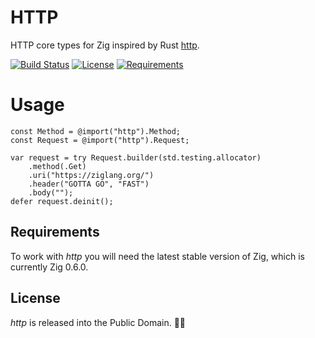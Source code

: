# HTTP

HTTP core types for Zig inspired by Rust [http](https://github.com/hyperium/http).

[![Build Status](https://api.travis-ci.org/ducdetronquito/http.svg?branch=master)](https://travis-ci.org/ducdetronquito/http) [![License](https://img.shields.io/badge/license-public%20domain-ff69b4.svg)](https://github.com/ducdetronquito/http#license) [![Requirements](https://img.shields.io/badge/zig-0.6.0-orange)](https://ziglang.org/)


# Usage

```zig
const Method = @import("http").Method;
const Request = @import("http").Request;

var request = try Request.builder(std.testing.allocator)
    .method(.Get)
    .uri("https://ziglang.org/")
    .header("GOTTA GO", "FAST")
    .body("");
defer request.deinit();
```

## Requirements

To work with *http* you will need the latest stable version of Zig, which is currently Zig 0.6.0.


## License

*http* is released into the Public Domain. 🎉🍻
